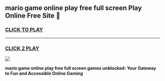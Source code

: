 
## mario game online play free full screen Play Online Free Site 👋
<h3>
<a href="https://download.freeplayer.one?title=mario_game_online_play_free_full_screen&ref=21F">CLICK TO PLAY</a></h3>
<hr>

<h3>
<a href="https://download.freeplayer.one?title=mario_game_online_play_free_full_screen&ref=21F">CLICK 2 PLAY</a>
  
</h3>

<a href="https://download.freeplayer.one?title=mario_game_online_play_free_full_screen&ref=21F"><img src="https://cdnb.artstation.com/p/assets/images/images/032/539/853/original/anto-thomas-button-gif.gif"></a>


**mario game online play free full screen games unblocked: Your Gateway to Fun and Accessible Online Gaming**
